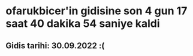 # ofarukbicer'in gidisine son 4 gun 17 saat 40 dakika 54 saniye kaldi

## Gidis tarihi: 30.09.2022 :(